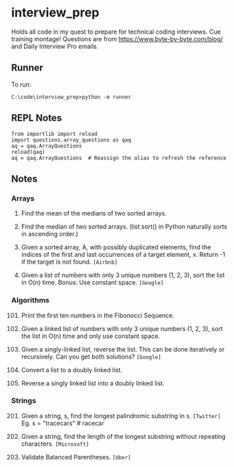 # interview_prep
Holds all code in my quest to prepare for technical coding interviews. Cue training montage!
Questions are from https://www.byte-by-byte.com/blog/ and Daily Interview Pro emails.


## Runner
To run:
```
C:\code\interview_prep>python -m runner
```


## REPL Notes
```
from importlib import reload
import questions.array_questions as qaq
aq = qaq.ArrayQuestions
reload(qaq)
aq = qaq.ArrayQuestions  # Reassign the alias to refresh the reference
```

## Notes
### Arrays
001) Find the mean of the medians of two sorted arrays.

002) Find the median of two sorted arrays. (list.sort() in Python naturally sorts in ascending order.)

003) Given a sorted array, A, with possibly duplicated elements, find the indices of the first and last occurrences of a target element, x. Return -1 if the target is not found. `[Airbnb]`

004) Given a list of numbers with only 3 unique numbers (1, 2, 3), sort the list in O(n) time. Bonus: Use constant space. `[Google]`


### Algorithms
101) Print the first ten numbers in the Fibonocci Sequence.

102) Given a linked list of numbers with only 3 unique numbers (1, 2, 3), sort the list in O(n) time and only use constant space.

103) Given a singly-linked list, reverse the list. This can be done iteratively or recursively. Can you get both solutions?  `[Google]`

104) Convert a list to a doubly linked list.

105) Reverse a singly linked list into a doubly linked list.


### Strings
201) Given a string, s, find the longest palindromic substring in s. `[Twitter]`
Eg. s = "tracecars" # racecar

202) Given a string, find the length of the longest substring without repeating characters. `[Microsoft]`

203) Validate Balanced Parentheses. `[Uber]`
